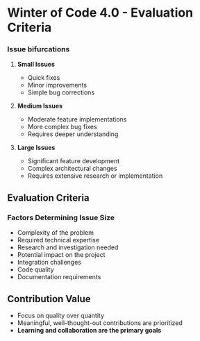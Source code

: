 # Winter of Code 4.0 - Evaluation Criteria

### Issue bifurcations

1. **Small Issues**
   - Quick fixes
   - Minor improvements
   - Simple bug corrections

2. **Medium Issues**
   - Moderate feature implementations
   - More complex bug fixes
   - Requires deeper understanding

3. **Large Issues**
   - Significant feature development
   - Complex architectural changes
   - Requires extensive research or implementation

## Evaluation Criteria

### Factors Determining Issue Size
- Complexity of the problem
- Required technical expertise
- Research and investigation needed
- Potential impact on the project
- Integration challenges
- Code quality
- Documentation requirements

## Contribution Value
- Focus on quality over quantity
- Meaningful, well-thought-out contributions are prioritized
- **Learning and collaboration are the primary goals**
